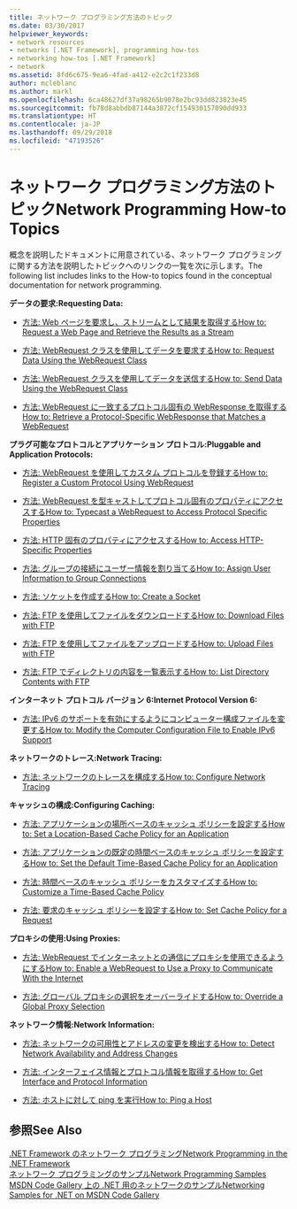 ```yaml
---
title: ネットワーク プログラミング方法のトピック
ms.date: 03/30/2017
helpviewer_keywords:
- network resources
- networks [.NET Framework], programming how-tos
- networking how-tos [.NET Framework]
- network
ms.assetid: 8fd6c675-9ea6-4fad-a412-e2c2c1f233d8
author: mcleblanc
ms.author: markl
ms.openlocfilehash: 6ca48627df37a98265b9078e2bc93dd823823e45
ms.sourcegitcommit: fb78d8abbdb87144a3872cf154930157090dd933
ms.translationtype: HT
ms.contentlocale: ja-JP
ms.lasthandoff: 09/29/2018
ms.locfileid: "47193526"
---
```

# <a name="network-programming-how-to-topics"></a><span data-ttu-id="7c729-102">ネットワーク プログラミング方法のトピック</span><span class="sxs-lookup"><span data-stu-id="7c729-102">Network Programming How-to Topics</span></span>
<span data-ttu-id="7c729-103">概念を説明したドキュメントに用意されている、ネットワーク プログラミングに関する方法を説明したトピックへのリンクの一覧を次に示します。</span><span class="sxs-lookup"><span data-stu-id="7c729-103">The following list includes links to the How-to topics found in the conceptual documentation for network programming.</span></span>  
  
 <span data-ttu-id="7c729-104">**データの要求:**</span><span class="sxs-lookup"><span data-stu-id="7c729-104">**Requesting Data:**</span></span>  
  
-   [<span data-ttu-id="7c729-105">方法: Web ページを要求し、ストリームとして結果を取得する</span><span class="sxs-lookup"><span data-stu-id="7c729-105">How to: Request a Web Page and Retrieve the Results as a Stream</span></span>](../../../docs/framework/network-programming/how-to-request-a-web-page-and-retrieve-the-results-as-a-stream.md)  
  
-   [<span data-ttu-id="7c729-106">方法: WebRequest クラスを使用してデータを要求する</span><span class="sxs-lookup"><span data-stu-id="7c729-106">How to: Request Data Using the WebRequest Class</span></span>](../../../docs/framework/network-programming/how-to-request-data-using-the-webrequest-class.md)  
  
-   [<span data-ttu-id="7c729-107">方法: WebRequest クラスを使用してデータを送信する</span><span class="sxs-lookup"><span data-stu-id="7c729-107">How to: Send Data Using the WebRequest Class</span></span>](../../../docs/framework/network-programming/how-to-send-data-using-the-webrequest-class.md)  
  
-   [<span data-ttu-id="7c729-108">方法: WebRequest に一致するプロトコル固有の WebResponse を取得する</span><span class="sxs-lookup"><span data-stu-id="7c729-108">How to: Retrieve a Protocol-Specific WebResponse that Matches a WebRequest</span></span>](../../../docs/framework/network-programming/how-to-retrieve-a-protocol-specific-webresponse-that-matches-a-webrequest.md)  
  
 <span data-ttu-id="7c729-109">**プラグ可能なプロトコルとアプリケーション プロトコル:**</span><span class="sxs-lookup"><span data-stu-id="7c729-109">**Pluggable and Application Protocols:**</span></span>  
  
-   [<span data-ttu-id="7c729-110">方法: WebRequest を使用してカスタム プロトコルを登録する</span><span class="sxs-lookup"><span data-stu-id="7c729-110">How to: Register a Custom Protocol Using WebRequest</span></span>](../../../docs/framework/network-programming/how-to-register-a-custom-protocol-using-webrequest.md)  
  
-   [<span data-ttu-id="7c729-111">方法: WebRequest を型キャストしてプロトコル固有のプロパティにアクセスする</span><span class="sxs-lookup"><span data-stu-id="7c729-111">How to: Typecast a WebRequest to Access Protocol Specific Properties</span></span>](../../../docs/framework/network-programming/how-to-typecast-a-webrequest-to-access-protocol-specific-properties.md)  
  
-   [<span data-ttu-id="7c729-112">方法: HTTP 固有のプロパティにアクセスする</span><span class="sxs-lookup"><span data-stu-id="7c729-112">How to: Access HTTP-Specific Properties</span></span>](../../../docs/framework/network-programming/how-to-access-http-specific-properties.md)  
  
-   [<span data-ttu-id="7c729-113">方法: グループの接続にユーザー情報を割り当てる</span><span class="sxs-lookup"><span data-stu-id="7c729-113">How to: Assign User Information to Group Connections</span></span>](../../../docs/framework/network-programming/how-to-assign-user-information-to-group-connections.md)  
  
-   [<span data-ttu-id="7c729-114">方法: ソケットを作成する</span><span class="sxs-lookup"><span data-stu-id="7c729-114">How to: Create a Socket</span></span>](../../../docs/framework/network-programming/how-to-create-a-socket.md)  
  
-   [<span data-ttu-id="7c729-115">方法: FTP を使用してファイルをダウンロードする</span><span class="sxs-lookup"><span data-stu-id="7c729-115">How to: Download Files with FTP</span></span>](../../../docs/framework/network-programming/how-to-download-files-with-ftp.md)  
  
-   [<span data-ttu-id="7c729-116">方法: FTP を使用してファイルをアップロードする</span><span class="sxs-lookup"><span data-stu-id="7c729-116">How to: Upload Files with FTP</span></span>](../../../docs/framework/network-programming/how-to-upload-files-with-ftp.md)  
  
-   [<span data-ttu-id="7c729-117">方法: FTP でディレクトリの内容を一覧表示する</span><span class="sxs-lookup"><span data-stu-id="7c729-117">How to: List Directory Contents with FTP</span></span>](../../../docs/framework/network-programming/how-to-list-directory-contents-with-ftp.md)  
  
 <span data-ttu-id="7c729-118">**インターネット プロトコル バージョン 6:**</span><span class="sxs-lookup"><span data-stu-id="7c729-118">**Internet Protocol Version 6:**</span></span>  
  
-   [<span data-ttu-id="7c729-119">方法: IPv6 のサポートを有効にするようにコンピューター構成ファイルを変更する</span><span class="sxs-lookup"><span data-stu-id="7c729-119">How to: Modify the Computer Configuration File to Enable IPv6 Support</span></span>](../../../docs/framework/network-programming/how-to-modify-the-computer-configuration-file-to-enable-ipv6-support.md)  
  
 <span data-ttu-id="7c729-120">**ネットワークのトレース:**</span><span class="sxs-lookup"><span data-stu-id="7c729-120">**Network Tracing:**</span></span>  
  
-   [<span data-ttu-id="7c729-121">方法: ネットワークのトレースを構成する</span><span class="sxs-lookup"><span data-stu-id="7c729-121">How to: Configure Network Tracing</span></span>](../../../docs/framework/network-programming/how-to-configure-network-tracing.md)  
  
 <span data-ttu-id="7c729-122">**キャッシュの構成:**</span><span class="sxs-lookup"><span data-stu-id="7c729-122">**Configuring Caching:**</span></span>  
  
-   [<span data-ttu-id="7c729-123">方法: アプリケーションの場所ベースのキャッシュ ポリシーを設定する</span><span class="sxs-lookup"><span data-stu-id="7c729-123">How to: Set a Location-Based Cache Policy for an Application</span></span>](../../../docs/framework/network-programming/how-to-set-a-location-based-cache-policy-for-an-application.md)  
  
-   [<span data-ttu-id="7c729-124">方法: アプリケーションの既定の時間ベースのキャッシュ ポリシーを設定する</span><span class="sxs-lookup"><span data-stu-id="7c729-124">How to: Set the Default Time-Based Cache Policy for an Application</span></span>](../../../docs/framework/network-programming/how-to-set-the-default-time-based-cache-policy-for-an-application.md)  
  
-   [<span data-ttu-id="7c729-125">方法: 時間ベースのキャッシュ ポリシーをカスタマイズする</span><span class="sxs-lookup"><span data-stu-id="7c729-125">How to: Customize a Time-Based Cache Policy</span></span>](../../../docs/framework/network-programming/how-to-customize-a-time-based-cache-policy.md)  
  
-   [<span data-ttu-id="7c729-126">方法: 要求のキャッシュ ポリシーを設定する</span><span class="sxs-lookup"><span data-stu-id="7c729-126">How to: Set Cache Policy for a Request</span></span>](../../../docs/framework/network-programming/how-to-set-cache-policy-for-a-request.md)  
  
 <span data-ttu-id="7c729-127">**プロキシの使用:**</span><span class="sxs-lookup"><span data-stu-id="7c729-127">**Using Proxies:**</span></span>  
  
-   [<span data-ttu-id="7c729-128">方法: WebRequest でインターネットとの通信にプロキシを使用できるようにする</span><span class="sxs-lookup"><span data-stu-id="7c729-128">How to: Enable a WebRequest to Use a Proxy to Communicate With the Internet</span></span>](../../../docs/framework/network-programming/how-to-enable-a-webrequest-to-use-a-proxy-to-communicate-with-the-internet.md)  
  
-   [<span data-ttu-id="7c729-129">方法: グローバル プロキシの選択をオーバーライドする</span><span class="sxs-lookup"><span data-stu-id="7c729-129">How to: Override a Global Proxy Selection</span></span>](../../../docs/framework/network-programming/how-to-override-a-global-proxy-selection.md)  
  
 <span data-ttu-id="7c729-130">**ネットワーク情報:**</span><span class="sxs-lookup"><span data-stu-id="7c729-130">**Network Information:**</span></span>  
  
-   [<span data-ttu-id="7c729-131">方法: ネットワークの可用性とアドレスの変更を検出する</span><span class="sxs-lookup"><span data-stu-id="7c729-131">How to: Detect Network Availability and Address Changes</span></span>](../../../docs/framework/network-programming/how-to-detect-network-availability-and-address-changes.md)  
  
-   [<span data-ttu-id="7c729-132">方法: インターフェイス情報とプロトコル情報を取得する</span><span class="sxs-lookup"><span data-stu-id="7c729-132">How to: Get Interface and Protocol Information</span></span>](../../../docs/framework/network-programming/how-to-get-interface-and-protocol-information.md)  
  
-   [<span data-ttu-id="7c729-133">方法: ホストに対して ping を実行</span><span class="sxs-lookup"><span data-stu-id="7c729-133">How to: Ping a Host</span></span>](../../../docs/framework/network-programming/how-to-ping-a-host.md)  
  
## <a name="see-also"></a><span data-ttu-id="7c729-134">参照</span><span class="sxs-lookup"><span data-stu-id="7c729-134">See Also</span></span>  
 [<span data-ttu-id="7c729-135">.NET Framework のネットワーク プログラミング</span><span class="sxs-lookup"><span data-stu-id="7c729-135">Network Programming in the .NET Framework</span></span>](../../../docs/framework/network-programming/index.md)  
 [<span data-ttu-id="7c729-136">ネットワーク プログラミングのサンプル</span><span class="sxs-lookup"><span data-stu-id="7c729-136">Network Programming Samples</span></span>](../../../docs/framework/network-programming/network-programming-samples.md)  
 [<span data-ttu-id="7c729-137">MSDN Code Gallery 上の .NET 用のネットワークのサンプル</span><span class="sxs-lookup"><span data-stu-id="7c729-137">Networking Samples for .NET on MSDN Code Gallery</span></span>](https://code.msdn.microsoft.com/Wiki/View.aspx?ProjectName=nclsamples)
